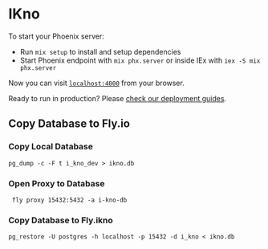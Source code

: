 # IKno

To start your Phoenix server:

  * Run `mix setup` to install and setup dependencies
  * Start Phoenix endpoint with `mix phx.server` or inside IEx with `iex -S mix phx.server`

Now you can visit [`localhost:4000`](http://localhost:4000) from your browser.

Ready to run in production? Please [check our deployment guides](https://hexdocs.pm/phoenix/deployment.html).

## Copy Database to Fly.io 

### Copy Local Database

```
pg_dump -c -F t i_kno_dev > ikno.db
```

### Open Proxy to Database

```
 fly proxy 15432:5432 -a i-kno-db
```

### Copy Database to Fly.ikno

```
pg_restore -U postgres -h localhost -p 15432 -d i_kno < ikno.db
```